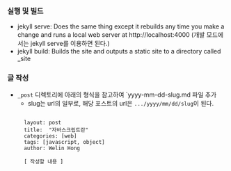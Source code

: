 ### 실행 및 빌드
- jekyll serve: Does the same thing except it rebuilds any time you make a change and runs a local web server at http://localhost:4000
(개발 모드에서는 jekyll serve를 이용하면 된다.)
- jekyll build: Builds the site and outputs a static site to a directory called _site


### 글 작성
- `_post` 디렉토리에 아래의 형식을 참고하여 `yyyy-mm-dd-slug.md 파일 추가
    - slug는 url의 일부로, 해당 포스트의 url은 `.../yyyy/mm/dd/slug`이 된다.
    <pre><code>
    layout: post
    title:  "자바스크립트란"
    categories: [web]
    tags: [javascript, object]
    author: Welin Hong
    
    [ 작성할 내용 ]
    </code></pre>
